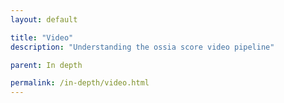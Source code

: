 ```yaml
---
layout: default

title: "Video"
description: "Understanding the ossia score video pipeline"

parent: In depth

permalink: /in-depth/video.html
---
```

